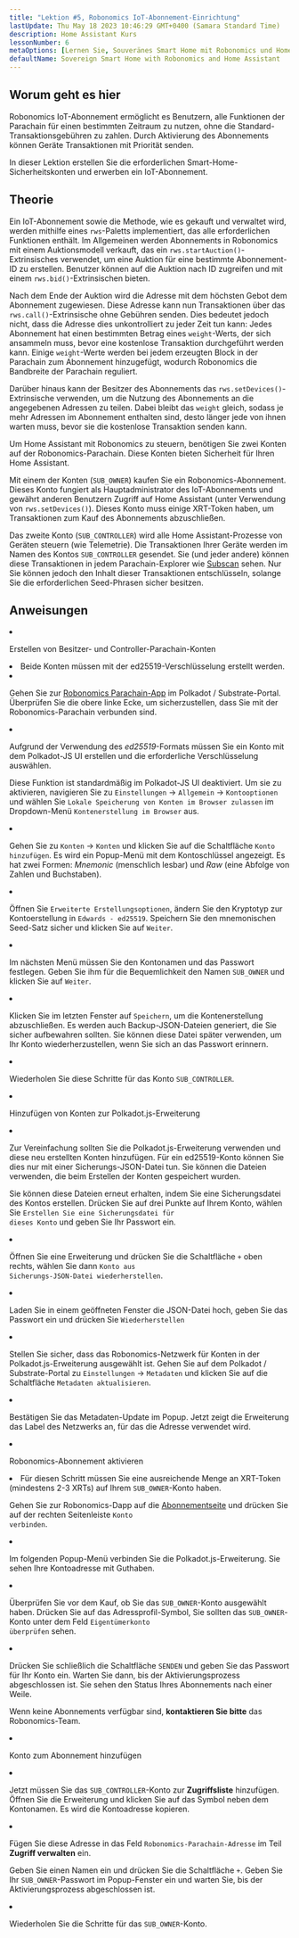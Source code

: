 ```yaml
---
title: "Lektion #5, Robonomics IoT-Abonnement-Einrichtung"
lastUpdate: Thu May 18 2023 10:46:29 GMT+0400 (Samara Standard Time)
description: Home Assistant Kurs
lessonNumber: 6
metaOptions: [Lernen Sie, Souveränes Smart Home mit Robonomics und Home Assistant]
defaultName: Sovereign Smart Home with Robonomics and Home Assistant
---
```



## Worum geht es hier

Robonomics IoT-Abonnement ermöglicht es Benutzern, alle Funktionen der Parachain für einen bestimmten Zeitraum zu nutzen, ohne die Standard-Transaktionsgebühren zu zahlen. Durch Aktivierung des Abonnements können Geräte Transaktionen mit Priorität senden.

In dieser Lektion erstellen Sie die erforderlichen Smart-Home-Sicherheitskonten und erwerben ein IoT-Abonnement.

## Theorie

Ein IoT-Abonnement sowie die Methode, wie es gekauft und verwaltet wird, werden mithilfe eines <code>rws</code>-Paletts implementiert, das alle erforderlichen Funktionen enthält. Im Allgemeinen werden Abonnements in Robonomics mit einem Auktionsmodell verkauft, das ein <code>rws.startAuction()</code>-Extrinsisches verwendet, um eine Auktion für eine bestimmte Abonnement-ID zu erstellen. Benutzer können auf die Auktion nach ID zugreifen und mit einem <code>rws.bid()</code>-Extrinsischen bieten.

Nach dem Ende der Auktion wird die Adresse mit dem höchsten Gebot dem Abonnement zugewiesen. Diese Adresse kann nun Transaktionen über das <code>rws.call()</code>-Extrinsische ohne Gebühren senden. Dies bedeutet jedoch nicht, dass die Adresse dies unkontrolliert zu jeder Zeit tun kann: Jedes Abonnement hat einen bestimmten Betrag eines <code>weight</code>-Werts, der sich ansammeln muss, bevor eine kostenlose Transaktion durchgeführt werden kann. Einige <code>weight</code>-Werte werden bei jedem erzeugten Block in der Parachain zum Abonnement hinzugefügt, wodurch Robonomics die Bandbreite der Parachain reguliert.

Darüber hinaus kann der Besitzer des Abonnements das <code>rws.setDevices()</code>-Extrinsische verwenden, um die Nutzung des Abonnements an die angegebenen Adressen zu teilen. Dabei bleibt das <code>weight</code> gleich, sodass je mehr Adressen im Abonnement enthalten sind, desto länger jede von ihnen warten muss, bevor sie die kostenlose Transaktion senden kann.

Um Home Assistant mit Robonomics zu steuern, benötigen Sie zwei Konten auf der Robonomics-Parachain. Diese Konten bieten Sicherheit für Ihren Home Assistant.

Mit einem der Konten (<code>SUB_OWNER</code>) kaufen Sie ein Robonomics-Abonnement. Dieses Konto fungiert als Hauptadministrator des IoT-Abonnements und gewährt anderen Benutzern Zugriff auf Home Assistant (unter Verwendung von <code>rws.setDevices()</code>). Dieses Konto muss einige XRT-Token haben, um Transaktionen zum Kauf des Abonnements abzuschließen.

Das zweite Konto (<code>SUB_CONTROLLER</code>) wird alle Home Assistant-Prozesse von Geräten steuern (wie Telemetrie). Die Transaktionen Ihrer Geräte werden im Namen des Kontos <code>SUB_CONTROLLER</code> gesendet. Sie (und jeder andere) können diese Transaktionen in jedem Parachain-Explorer wie [Subscan](https://robonomics.subscan.io/) sehen. Nur Sie können jedoch den Inhalt dieser Transaktionen entschlüsseln, solange Sie die erforderlichen Seed-Phrasen sicher besitzen.

## Anweisungen

<List type="numbers">

<li>

Erstellen von Besitzer- und Controller-Parachain-Konten

<List>

<li>

<robo-academy-note type="warning" title="WARNING">
Beide Konten müssen mit der ed25519-Verschlüsselung erstellt werden.
</robo-academy-note>

</li>

<li>

Gehen Sie zur [Robonomics Parachain-App](https://polkadot.js.org/apps/?rpc=wss%3A%2F%2Fkusama.rpc.robonomics.network%2F#/) im Polkadot / Substrate-Portal. Überprüfen Sie die obere linke Ecke, um sicherzustellen, dass Sie mit der Robonomics-Parachain verbunden sind.

</li>

<li>

Aufgrund der Verwendung des *ed25519*-Formats müssen Sie ein Konto mit dem Polkadot-JS UI erstellen und die erforderliche Verschlüsselung auswählen. 

Diese Funktion ist standardmäßig im Polkadot-JS UI deaktiviert. Um sie zu aktivieren, navigieren Sie zu <code>Einstellungen</code> -> <code>Allgemein</code> -> <code>Kontooptionen</code> und wählen Sie <code>Lokale Speicherung von Konten im Browser zulassen</code> im Dropdown-Menü <code>Kontenerstellung im Browser</code> aus.
 
</li>

<li>

Gehen Sie zu <code>Konten</code> -> <code>Konten</code> und klicken Sie auf die Schaltfläche <code>Konto hinzufügen</code>. Es wird ein Popup-Menü mit dem Kontoschlüssel angezeigt. Es hat zwei Formen: *Mnemonic* (menschlich lesbar) und *Raw* (eine Abfolge von Zahlen und Buchstaben).

<LessonVideo  :videos="[{src: 'https://crustipfs.info/ipfs/QmQiJYPYajUJXENX2PzSJMSKGSshyWyPNqugSYxP5eCNvm', type:'mp4'}]" />

</li>

<li>

Öffnen Sie <code>Erweiterte Erstellungsoptionen</code>, ändern Sie den Kryptotyp zur Kontoerstellung in <code>Edwards - ed25519</code>. Speichern Sie den mnemonischen Seed-Satz sicher und klicken Sie auf <code>Weiter</code>.

</li>

<li>

Im nächsten Menü müssen Sie den Kontonamen und das Passwort festlegen. Geben Sie ihm für die Bequemlichkeit den Namen <code>SUB_OWNER</code> und klicken Sie auf <code>Weiter</code>.

</li>

<li>

Klicken Sie im letzten Fenster auf <code>Speichern</code>, um die Kontenerstellung abzuschließen. Es werden auch Backup-JSON-Dateien generiert, die Sie sicher aufbewahren sollten. Sie können diese Datei später verwenden, um Ihr Konto wiederherzustellen, wenn Sie sich an das Passwort erinnern.

</li>

<li>

Wiederholen Sie diese Schritte für das Konto <code>SUB_CONTROLLER</code>.

</li>
</List>
</li>

<li>

Hinzufügen von Konten zur Polkadot.js-Erweiterung

<List type="numbers">

<li>

Zur Vereinfachung sollten Sie die Polkadot.js-Erweiterung verwenden und diese neu erstellten Konten hinzufügen. Für ein ed25519-Konto können Sie dies nur mit einer Sicherungs-JSON-Datei tun. Sie können die Dateien verwenden, die beim Erstellen der Konten gespeichert wurden.

Sie können diese Dateien erneut erhalten, indem Sie eine Sicherungsdatei des Kontos erstellen. Drücken Sie auf drei Punkte auf Ihrem Konto, wählen Sie <code>Erstellen Sie eine Sicherungsdatei für dieses Konto</code> und geben Sie Ihr Passwort ein.

<LessonVideo  :videos="[{src: 'https://crustipfs.info/ipfs/QmRd7gztUjWkLF4W2XuJwy5aXBwzNV2aPCU6CQQLvUpSNj', type:'mp4'}]" />

</li>

<li>

Öffnen Sie eine Erweiterung und drücken Sie die Schaltfläche <code>+</code> oben rechts, wählen Sie dann <code>Konto aus Sicherungs-JSON-Datei wiederherstellen</code>.

</li>

<li>

Laden Sie in einem geöffneten Fenster die JSON-Datei hoch, geben Sie das Passwort ein und drücken Sie <code>Wiederherstellen</code>

</li>

<li>

Stellen Sie sicher, dass das Robonomics-Netzwerk für Konten in der Polkadot.js-Erweiterung ausgewählt ist. Gehen Sie auf dem Polkadot / Substrate-Portal zu <code>Einstellungen</code> -> <code>Metadaten</code> und klicken Sie auf die Schaltfläche <code>Metadaten aktualisieren</code>. 

<LessonVideo  :videos="[{src: 'https://crustipfs.info/ipfs/QmT5sTNP9t8gpbD4RJJw6ETwG4wiziiChAh2uHHBk9Zsyd', type:'mp4'}]" />

</li>

<li>

Bestätigen Sie das Metadaten-Update im Popup. Jetzt zeigt die Erweiterung das Label des Netzwerks an, für das die Adresse verwendet wird.

</li>

</List>
</li>

<li>

Robonomics-Abonnement aktivieren

<List >

<li>

<robo-academy-note type="okay">
Für diesen Schritt müssen Sie eine ausreichende Menge an XRT-Token (mindestens 2-3 XRTs) auf Ihrem <code>SUB_OWNER</code>-Konto haben.
</robo-academy-note>

Gehen Sie zur Robonomics-Dapp auf die [Abonnementseite](https://dapp.robonomics.network/#/subscription) und drücken Sie auf der rechten Seitenleiste <code>Konto verbinden</code>.

<LessonVideo  :videos="[{src: 'https://crustipfs.info/ipfs/QmXrFCajmJgkRDSbshGD3QehjnoyS6jafEPSjHdYkoBHum', type:'mp4'}]" />

</li>

<li>

Im folgenden Popup-Menü verbinden Sie die Polkadot.js-Erweiterung. Sie sehen Ihre Kontoadresse mit Guthaben.

</li>

<li>

Überprüfen Sie vor dem Kauf, ob Sie das <code>SUB_OWNER</code>-Konto ausgewählt haben. Drücken Sie auf das Adressprofil-Symbol, Sie sollten das <code>SUB_OWNER</code>-Konto unter dem Feld <code>Eigentümerkonto überprüfen</code> sehen.

</li>

<li>

Drücken Sie schließlich die Schaltfläche <code>SENDEN</code> und geben Sie das Passwort für Ihr Konto ein. Warten Sie dann, bis der Aktivierungsprozess abgeschlossen ist. Sie sehen den Status Ihres Abonnements nach einer Weile.

Wenn keine Abonnements verfügbar sind, **kontaktieren Sie bitte** das Robonomics-Team.

</li>
</List>
</li>

<li>

Konto zum Abonnement hinzufügen

<List type="numbers">

<li>

Jetzt müssen Sie das <code>SUB_CONTROLLER</code>-Konto zur **Zugriffsliste** hinzufügen. Öffnen Sie die Erweiterung und klicken Sie auf das Symbol neben dem Kontonamen. Es wird die Kontoadresse kopieren.

<LessonVideo  :videos="[{src: 'https://crustipfs.info/ipfs/QmV1gkwtcXsWv54ov9tuXfcHg7nqs1foM8cRwts4sqnqtX', type:'mp4'}]" />

</li>

<li>

Fügen Sie diese Adresse in das Feld <code>Robonomics-Parachain-Adresse</code> im Teil **Zugriff verwalten** ein.

Geben Sie einen Namen ein und drücken Sie die Schaltfläche <code>+</code>. Geben Sie Ihr <code>SUB_OWNER</code>-Passwort im Popup-Fenster ein und warten Sie, bis der Aktivierungsprozess abgeschlossen ist.

</li>

<li>

Wiederholen Sie die Schritte für das <code>SUB_OWNER</code>-Konto.
</li>
</List>
</li>
</List>